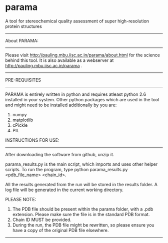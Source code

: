 # parama
A tool for stereochemical quality assessment of super high-resolution protein structures
********************************************************************************************************
About PARAMA:
********************************************************************************************************
Please visit http://pauling.mbu.iisc.ac.in/parama/about.html for the science behind this tool. It is also available as a webserver at  http://pauling.mbu.iisc.ac.in/parama .
********************************************************************************************************
PRE-REQUISITES
********************************************************************************************************
PARAMA is entirely written in python and requires atleast python 2.6 installed in your system. Other python packages which are used in the tool and might need to be installed additionally by you are:
  1. numpy
  2. matplotlib
  3. cPickle
  4. PIL
 
INSTRUCTIONS FOR USE:
*********************************************************************************************************
After downloading the software from github, unzip it. 

parama_results.py is the main script, which imports and uses other helper scripts.
To run the program, type
  python parama_results.py <pdb_file_name> <chain_id>.
  
All the results generated from the run will be stored in the results folder. A log file will be generated in the current working directory.

PLEASE NOTE:
  1. The PDB file should be present within the parama folder, with a .pdb extension. Please make sure the file is in the standard PDB format.
  2. Chain ID MUST be provided.
  3. During the run, the PDB file might be rewritten, so please ensure you have a copy of the original PDB file elsewhere.
  
**********************************************************************************************************
